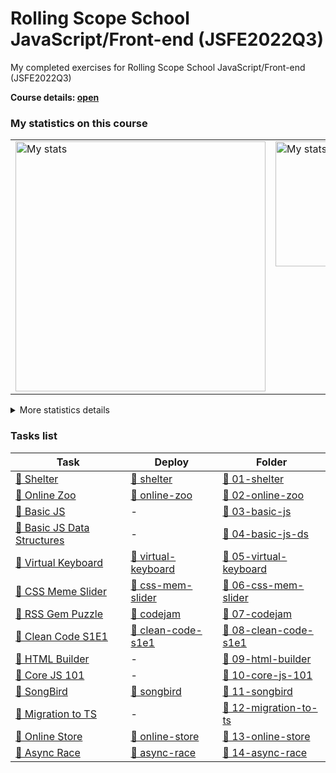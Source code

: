# Rolling Scope School JavaScript/Front-end (JSFE2022Q3)
My completed exercises for Rolling Scope School JavaScript/Front-end (JSFE2022Q3)

**Course details:  [open](https://rs.school/js/)**

### My statistics on this course  

<table>
    <tr>
        <td valign="top">
            <img src="https://user-images.githubusercontent.com/42908323/226306450-26236a1b-a5ae-4927-ab1c-efa4b847714f.png" alt="My stats" width="400"> 
        </td>
        <td valign="top">
            <img src="https://user-images.githubusercontent.com/42908323/226310045-0be27af2-f62a-4951-8f51-7afd4e7e5824.png" alt="My stats" width="200"> 
        </td>
    </tr>
</table>

<p></p>    
<details>
    <summary>More statistics details</summary>
    <img src="https://user-images.githubusercontent.com/42908323/226308941-bed57d69-8e93-4305-bc61-fcfc2bd454bd.png" alt="Shelter main page screenshot" width="500" />
</details>

### Tasks list  

Task | Deploy                          | Folder
--- |---------------------------------| ---
[📜 Shelter][task 1] | [🚀 shelter][deploy 1]          | [📁 01-shelter][folder 1]
[📜 Online Zoo][task 2] | [🚀 online-zoo][deploy 2]       | [📁 02-online-zoo][folder 2]
[📜 Basic JS][task 3] | -                               | [📁 03-basic-js][folder 3]
[📜 Basic JS Data Structures][task 4] | -                               | [📁 04-basic-js-ds][folder 4]
[📜 Virtual Keyboard][task 5] | [🚀 virtual-keyboard][deploy 5] | [📁 05-virtual-keyboard][folder 5]
[📜 CSS Meme Slider][task 6] | [🚀 css-mem-slider][deploy 6]   | [📁 06-css-mem-slider][folder 6]
[📜 RSS Gem Puzzle][task 7] | [🚀 codejam][deploy 7]          | [📁 07-codejam][folder 7]
[📜 Clean Code S1E1][task 8] | [🚀 clean-code-s1e1][deploy 8]  | [📁 08-clean-code-s1e1][folder 8]
[📜 HTML Builder][task 9] | -                               | [📁 09-html-builder][folder 9]
[📜 Core JS 101][task 10] | -                               | [📁 10-core-js-101][folder 10]
[📜 SongBird][task 11] | [🚀 songbird][deploy 11]        | [📁 11-songbird][folder 11]
[📜 Migration to TS][task 12] | -                               | [📁 12-migration-to-ts][folder 12]
[📜 Online Store][task 13] | [🚀 online-store][deploy 13]    | [📁 13-online-store][folder 13]
[📜 Async Race][task 14] | [🚀 async-race][deploy 14]      | [📁 14-async-race][folder 14]



[task 1]: https://github.com/rolling-scopes-school/tasks/blob/master/stage1/stream1/shelter/README.md#shelter
[task 2]: https://github.com/rolling-scopes-school/tasks/blob/master/stage1/stream2/online-zoo/README.md#online-zoo
[task 3]: https://github.com/AlreadyBored/basic-js#basicjs
[task 4]: https://github.com/AlreadyBored/basic-js-ds#basicjs-data-structures
[task 5]: https://github.com/rolling-scopes-school/tasks/blob/master/tasks/virtual-keyboard/virtual-keyboard-en.md#rss-virtual-keyboard
[task 6]: https://github.com/rolling-scopes-school/tasks/tree/master/tasks/css-meme-slider#%D0%B4%D0%BE%D0%BC%D0%B0%D1%88%D0%BD%D0%B5%D0%B5-%D0%B7%D0%B0%D0%B4%D0%B0%D0%BD%D0%B8%D0%B5-css-meme-slider
[task 7]: https://github.com/rolling-scopes-school/tasks/blob/master/tasks/stage-1/dom-api/codejam-the-gem-puzzle.md#rss-gem-puzzle
[task 8]: https://github.com/rolling-scopes-school/tasks/blob/master/stage1/modules/clean-code/clean-code-s1e1.md#%D0%B7%D0%B0%D0%B4%D0%B0%D1%87%D0%B0-%D1%87%D0%B8%D1%81%D1%82%D1%8B%D0%B9-%D0%BA%D0%BE%D0%B4-s1e1
[task 9]: https://github.com/rolling-scopes-school/tasks/tree/master/stage1/modules/html-builder#stage1-html-builder
[task 10]: https://github.com/mikhama/core-js-101#task
[task 11]: https://github.com/rolling-scopes-school/tasks/blob/master/tasks/songbird/songbird-2022q3.md#songbird
[task 12]: https://github.com/rolling-scopes-school/tasks/blob/master/tasks/migration-newip-to-ts.md#news-api
[task 13]: https://github.com/rolling-scopes-school/tasks/tree/master/tasks/online-store-team#online-store---%D0%B8%D0%BD%D1%82%D0%B5%D1%80%D0%BD%D0%B5%D1%82-%D0%BC%D0%B0%D0%B3%D0%B0%D0%B7%D0%B8%D0%BD
[task 14]: https://github.com/rolling-scopes-school/tasks/blob/master/tasks/async-race.md#task-async-race


[deploy 1]: https://ablbsk.github.io/rs-school-jsfe/01-shelter/pages/main/
[deploy 2]: https://ablbsk.github.io/rs-school-jsfe/02-online-zoo/deploy/
[deploy 5]: https://ablbsk.github.io/rs-school-jsfe/05-virtual-keyboard/
[deploy 6]: https://ablbsk.github.io/rs-school-jsfe/06-css-mem-slider/
[deploy 7]: https://ablbsk.github.io/rs-school-jsfe/07-codejam/deploy/
[deploy 8]: https://ablbsk.github.io/rs-school-jsfe/08-clean-code-s1e1/
[deploy 11]: https://ablbsk.github.io/rs-school-jsfe/11-songbird/deploy/
[deploy 13]: https://ablbsk.github.io/rs-school-jsfe/13-online-store/deploy/
[deploy 14]: https://ablbsk.github.io/rs-school-jsfe/14-async-race/deploy/


[folder 1]: https://github.com/ablbsk/rs-school-jsfe/tree/main/01-shelter
[folder 2]: https://github.com/ablbsk/rs-school-jsfe/tree/main/02-online-zoo
[folder 3]: https://github.com/ablbsk/rs-school-jsfe/tree/main/03-basic-js
[folder 4]: https://github.com/ablbsk/rs-school-jsfe/tree/main/04-basic-js-ds
[folder 5]: https://github.com/ablbsk/rs-school-jsfe/tree/main/05-virtual-keyboard
[folder 6]: https://github.com/ablbsk/rs-school-jsfe/tree/main/06-css-mem-slider
[folder 7]: https://github.com/ablbsk/rs-school-jsfe/tree/main/07-codejam
[folder 8]: https://github.com/ablbsk/rs-school-jsfe/tree/main/08-clean-code-s1e1
[folder 9]: https://github.com/ablbsk/rs-school-jsfe/tree/main/09-html-builder
[folder 10]: https://github.com/ablbsk/rs-school-jsfe/tree/main/10-core-js-101
[folder 11]: https://github.com/ablbsk/rs-school-jsfe/tree/main/11-songbird
[folder 12]: https://github.com/ablbsk/rs-school-jsfe/tree/main/12-migration-to-ts
[folder 13]: https://github.com/ablbsk/rs-school-jsfe/tree/main/13-online-store
[folder 14]: https://github.com/ablbsk/rs-school-jsfe/tree/main/14-async-race
